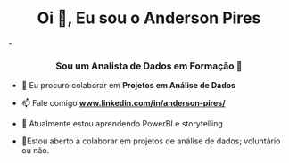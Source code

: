 

<h1 align="center">Oi 👋, Eu sou o Anderson Pires</h1>
-

<h3 align="center">Sou um Analista de Dados em Formação 🚧</h3>

- 👯 Eu procuro colaborar em **Projetos em Análise de Dados**

- 📫 Fale comigo **www.linkedin.com/in/anderson-pires/**

- 🌱 Atualmente estou aprendendo PowerBI e storytelling

- 💞️Estou aberto a colaborar em projetos de análise de dados; voluntário ou não.




<!--
**AndersonPires01/AndersonPires01** is a ✨ _special_ ✨ repository because its `README.md` (this file) appears on your GitHub profile.

Here are some ideas to get you started:

- 🔭 I’m currently working on ...
- 🌱 I’m currently learning ...
- 👯 I’m looking to collaborate on ...
- 🤔 I’m looking for help with ...
- 💬 Ask me about ...
- 📫 How to reach me: ...
- 😄 Pronouns: ...
- ⚡ Fun fact: ...
-->
